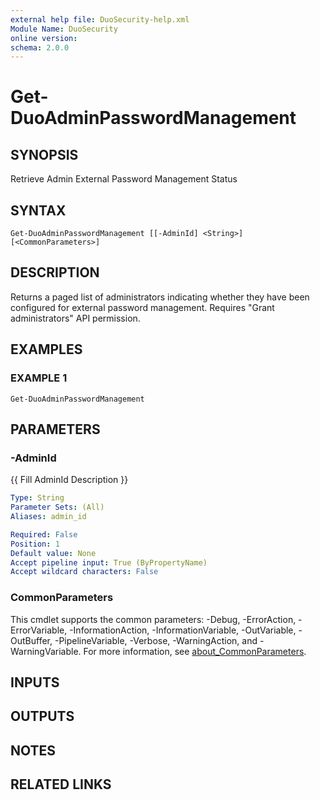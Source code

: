 ```yaml
---
external help file: DuoSecurity-help.xml
Module Name: DuoSecurity
online version:
schema: 2.0.0
---
```


# Get-DuoAdminPasswordManagement

## SYNOPSIS
Retrieve Admin External Password Management Status

## SYNTAX

```
Get-DuoAdminPasswordManagement [[-AdminId] <String>] [<CommonParameters>]
```

## DESCRIPTION
Returns a paged list of administrators indicating whether they have been configured for external password management.
Requires "Grant administrators" API permission.

## EXAMPLES

### EXAMPLE 1
```
Get-DuoAdminPasswordManagement
```

## PARAMETERS

### -AdminId
{{ Fill AdminId Description }}

```yaml
Type: String
Parameter Sets: (All)
Aliases: admin_id

Required: False
Position: 1
Default value: None
Accept pipeline input: True (ByPropertyName)
Accept wildcard characters: False
```

### CommonParameters
This cmdlet supports the common parameters: -Debug, -ErrorAction, -ErrorVariable, -InformationAction, -InformationVariable, -OutVariable, -OutBuffer, -PipelineVariable, -Verbose, -WarningAction, and -WarningVariable. For more information, see [about_CommonParameters](http://go.microsoft.com/fwlink/?LinkID=113216).

## INPUTS

## OUTPUTS

## NOTES

## RELATED LINKS
